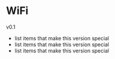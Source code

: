 # WiFi

v0.1
* list items that make this version special
* list items that make this version special
* list items that make this version special

